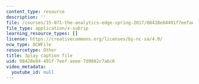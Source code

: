 ```yaml
---
content_type: resource
description: ''
file: /courses/15-071-the-analytics-edge-spring-2017/08428e84491f7eefaeee7d9882c7a6c6_H5uEHZBRWtc.srt
file_type: application/x-subrip
learning_resource_types: []
license: https://creativecommons.org/licenses/by-nc-sa/4.0/
ocw_type: OCWFile
resourcetype: Other
title: 3play caption file
uid: 08428e84-491f-7eef-aeee-7d9882c7a6c6
video_metadata:
  youtube_id: null
---
```

